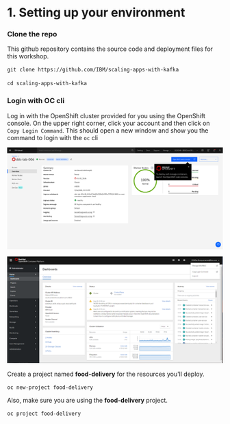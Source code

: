 # 1. Setting up your environment

### Clone the repo

This github repository contains the source code and deployment files for this workshop.

```text
git clone https://github.com/IBM/scaling-apps-with-kafka

cd scaling-apps-with-kafka
```

### Login with OC cli

Log in with the OpenShift cluster provided for you using the OpenShift console. On the upper right corner, click your account and then click on `Copy Login Command`. This should open a new window and show you the command to login with the `oc` cli

![IBM Cloud dashboard](../.gitbook/assets/webconsole.png)

![OpenShift Console](../.gitbook/assets/image-3-.png)

Create a project named **food-delivery** for the resources you'll deploy.

```text
oc new-project food-delivery
```

Also, make sure you are using the **food-delivery** project.

```text
oc project food-delivery
```

